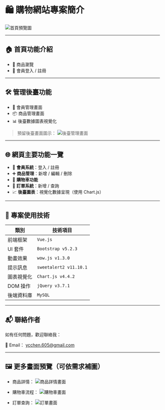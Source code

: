 # 🛍️ 購物網站專案簡介

![首頁預覽圖](./images/homepage.png) <!-- 🔧 可替換為實際圖片路徑 -->

---

## 🏠 首頁功能介紹

- 🛒 商品瀏覽
- 🔐 會員登入 / 註冊

---

## 🛠️ 管理後臺功能

- 👥 會員管理畫面
- 📦 商品管理畫面
- 📊 後臺數據圖表視覺化

> 預留後臺畫面圖示：
> ![後臺管理畫面](./images/backend.png)

---

## 🌐 網頁主要功能一覽

- 🔑 **會員系統**：登入 / 註冊
- ➕ **商品管理**：新增 / 編輯 / 刪除
- 🛒 **購物車功能**
- 🧾 **訂單系統**：新增 / 查詢
- 📈 **後臺圖表**：視覺化數據呈現（使用 Chart.js）

---

## 🧪 專案使用技術

| 類別         | 技術項目                  |
|--------------|---------------------------|
| 前端框架     | `Vue.js`                  |
| UI 套件      | `Bootstrap v5.2.3`        |
| 動畫效果     | `wow.js v1.3.0`           |
| 提示訊息     | `sweetalert2 v11.10.1`    |
| 圖表視覺化   | `Chart.js v4.4.2`         |
| DOM 操作     | `jQuery v3.7.1`           |
| 後端資料庫   | `MySQL`                   |

---

## 📬 聯絡作者

如有任何問題，歡迎聯絡我：

📧 Email： [ycchen.605@gmail.com](mailto:ycchen.605@gmail.com)

---

## 🖼️ 更多畫面預覽（可依需求補圖）

- 商品詳情：
  ![商品詳情畫面](./images/product-detail.png)

- 購物車流程：
  ![購物車畫面](./images/cart.png)

- 訂單查詢：
  ![訂單畫面](./images/orders.png)
